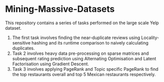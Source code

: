 # Mining-Massive-Datasets
This repository contains a series of tasks performed on the large scale Yelp dataset.
1. The first task involves finding the near-duplicate reviews using Locality-sensitive hashing and its runtime comparison to naively calculating duplicates.
2. Task 2 involves heavy data pre-processing on sparse matrices and subsequent rating prediction using Alternating Optimisation and Latent Factorisation using Gradient Descent.
3. Task 3 involves applying PageRank and Topic specific PageRank to find the top restaurants overall and top 5 Mexican restaurants respectively.
